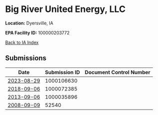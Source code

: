 # Big River United Energy, LLC

**Location:** Dyersville, IA

**EPA Facility ID:** 100000203772

[Back to IA Index](../../index.md)

## Submissions

| Date | Submission ID | Document Control Number |
|------|--------------|-------------------------|
| [2023-08-29](submissions/1000106630.md) | 1000106630 |  |
| [2018-09-06](submissions/1000072385.md) | 1000072385 |  |
| [2013-09-06](submissions/1000035896.md) | 1000035896 |  |
| [2008-09-09](submissions/52540.md) | 52540 |  |

